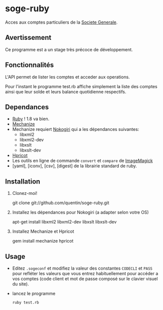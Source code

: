 soge-ruby
=========

Acces aux comptes particuliers de la [Societe Generale](http://particulier.societegenerale.fr).

Avertissement
-------------

Ce programme est a un stage très précoce de développement.

Fonctionnalités
---------------

L'API permet de lister les comptes et acceder aux operations.

Pour l'instant le programme test.rb affiche simplement la liste des comptes ainsi que leur solde et 
leurs balance quotidienne respectifs.

Dependances
-----------

  * [Ruby](http://www.ruby-lang.org/fr/) ! 1.8 va bien.
  * [Mechanize](http://mechanize.rubyforge.org/)
  * Mechanize requiert [Nokogiri](http://nokogiri.org/) qui a les dépendances suivantes:
    - libxml2
    - libxml2-dev
    - libxslt
    - libxslt-dev
  * [Hpricot](http://hpricot.com)
  * Les outils en ligne de commande `convert` et `compare` de [ImageMagick](http://www.imagemagick.org/script/command-line-tools.php)
  * [yaml], [iconv], [csv], [digest] de la librairie standard de ruby.

Installation
------------
  
  1. Clonez-moi!

        git clone git://github.com/quentin/soge-ruby.git

  2. Installez les dépendances pour Nokogiri (a adapter selon votre OS)

        apt-get install libxml2 libxml2-dev libxslt libxslt-dev

  3. Installez Mechanize et Hpricot
    
        gem install mechanize hpricot

Usage
-----

  * Editez `.sogeconf` et modifiez la valeur des constantes `CODECLI` et `PASS` pour refléter
    les valeurs que vous entrez habituellement pour accéder a vos comptes (code client et 
    mot de passe composé sur le clavier visuel du site).

  * lancez le programme

        ruby test.rb

